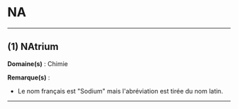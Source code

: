 # NA

--------------------

## (1) NAtrium

**Domaine(s)** : Chimie

**Remarque(s)** :

+ Le nom français est "Sodium" mais l'abréviation est tirée du nom latin.

--------------------
